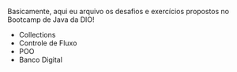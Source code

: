 Basicamente, aqui eu arquivo os desafios e exercícios propostos no Bootcamp de Java da DIO!

- Collections
- Controle de Fluxo
- POO
- Banco Digital
